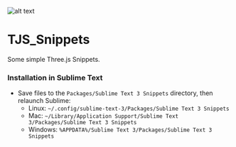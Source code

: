 ![alt text](https://i.imgur.com/jAn222I.gif "Logo Title Text 1")
# TJS_Snippets
Some simple Three.js Snippets.

### Installation in Sublime Text
* Save files to the `Packages/Sublime Text 3 Snippets` directory, then relaunch Sublime:
  * Linux: `~/.config/sublime-text-3/Packages/Sublime Text 3 Snippets`
  * Mac: `~/Library/Application Support/Sublime Text 3/Packages/Sublime Text 3 Snippets`
  * Windows: `%APPDATA%/Sublime Text 3/Packages/Sublime Text 3 Snippets`
